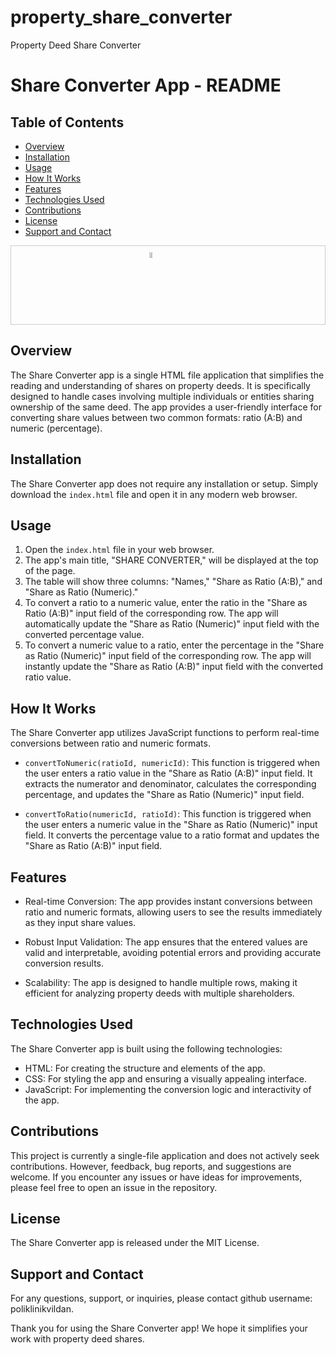 # property_share_converter
Property Deed Share Converter
# Share Converter App - README

## Table of Contents

- [Overview](#overview)
- [Installation](#installation)
- [Usage](#usage)
- [How It Works](#how-it-works)
- [Features](#features)
- [Technologies Used](#technologies-used)
- [Contributions](#contributions)
- [License](#license)
- [Support and Contact](#support-and-contact)

<div style="border: 1px solid #ccc; padding: 10px; display: flex; justify-content: center;">
  <a href="https://user-images.githubusercontent.com/134360221/258585247-64b47d26-d743-48f1-8ab7-cd1f86ca36b1" target="_blank">
    <img src="https://user-images.githubusercontent.com/134360221/258585247-64b47d26-d743-48f1-8ab7-cd1f86ca36b1" alt="Image" style="width: 30%;">
  </a>
</div>


## Overview

The Share Converter app is a single HTML file application that simplifies the reading and understanding of shares on property deeds. It is specifically designed to handle cases involving multiple individuals or entities sharing ownership of the same deed. The app provides a user-friendly interface for converting share values between two common formats: ratio (A:B) and numeric (percentage).

## Installation

The Share Converter app does not require any installation or setup. Simply download the `index.html` file and open it in any modern web browser.

## Usage

1. Open the `index.html` file in your web browser.
2. The app's main title, "SHARE CONVERTER," will be displayed at the top of the page.
3. The table will show three columns: "Names," "Share as Ratio (A:B)," and "Share as Ratio (Numeric)."
4. To convert a ratio to a numeric value, enter the ratio in the "Share as Ratio (A:B)" input field of the corresponding row. The app will automatically update the "Share as Ratio (Numeric)" input field with the converted percentage value.
5. To convert a numeric value to a ratio, enter the percentage in the "Share as Ratio (Numeric)" input field of the corresponding row. The app will instantly update the "Share as Ratio (A:B)" input field with the converted ratio value.

## How It Works

The Share Converter app utilizes JavaScript functions to perform real-time conversions between ratio and numeric formats.

- `convertToNumeric(ratioId, numericId)`: This function is triggered when the user enters a ratio value in the "Share as Ratio (A:B)" input field. It extracts the numerator and denominator, calculates the corresponding percentage, and updates the "Share as Ratio (Numeric)" input field.

- `convertToRatio(numericId, ratioId)`: This function is triggered when the user enters a numeric value in the "Share as Ratio (Numeric)" input field. It converts the percentage value to a ratio format and updates the "Share as Ratio (A:B)" input field.

## Features

- Real-time Conversion: The app provides instant conversions between ratio and numeric formats, allowing users to see the results immediately as they input share values.

- Robust Input Validation: The app ensures that the entered values are valid and interpretable, avoiding potential errors and providing accurate conversion results.

- Scalability: The app is designed to handle multiple rows, making it efficient for analyzing property deeds with multiple shareholders.

## Technologies Used

The Share Converter app is built using the following technologies:

- HTML: For creating the structure and elements of the app.
- CSS: For styling the app and ensuring a visually appealing interface.
- JavaScript: For implementing the conversion logic and interactivity of the app.

## Contributions

This project is currently a single-file application and does not actively seek contributions. However, feedback, bug reports, and suggestions are welcome. If you encounter any issues or have ideas for improvements, please feel free to open an issue in the repository.

## License

The Share Converter app is released under the MIT License. 

## Support and Contact

For any questions, support, or inquiries, please contact github username: poliklinikvildan.

Thank you for using the Share Converter app! We hope it simplifies your work with property deed shares.

